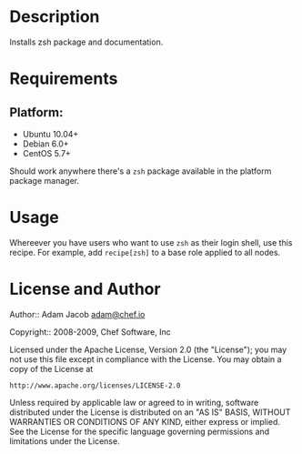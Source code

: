 Description
===========

Installs zsh package and documentation.

Requirements
============

## Platform:

* Ubuntu 10.04+
* Debian 6.0+
* CentOS 5.7+

Should work anywhere there's a `zsh` package available in the platform
package manager.

Usage
=====

Whereever you have users who want to use `zsh` as their login shell,
use this recipe. For example, add `recipe[zsh]` to a base role applied
to all nodes.

License and Author
==================

Author:: Adam Jacob <adam@chef.io>

Copyright:: 2008-2009, Chef Software, Inc

Licensed under the Apache License, Version 2.0 (the "License");
you may not use this file except in compliance with the License.
You may obtain a copy of the License at

    http://www.apache.org/licenses/LICENSE-2.0

Unless required by applicable law or agreed to in writing, software
distributed under the License is distributed on an "AS IS" BASIS,
WITHOUT WARRANTIES OR CONDITIONS OF ANY KIND, either express or implied.
See the License for the specific language governing permissions and
limitations under the License.
